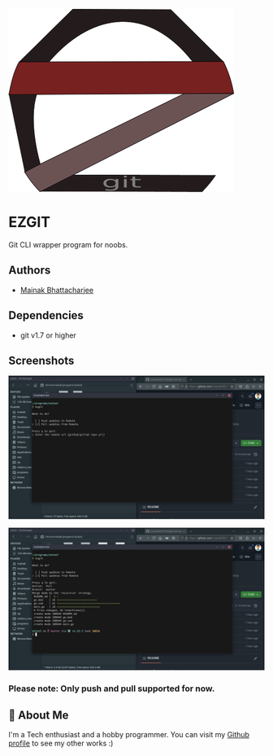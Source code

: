 ![ezgit](./resources/ezgit.png)

# EZGIT

Git CLI wrapper program for noobs.

## Authors

- [Mainak Bhattacharjee](https://github.com/mainak55512)


## Dependencies

- git v1.7 or higher

## Screenshots

![ezgit](./resources/ezgit_2.png)

![ezgit](./resources/ezgit_3.png)

### Please note: Only push and pull supported for now.

## 🚀 About Me
I'm a Tech enthusiast and a hobby programmer.
You can visit my [Github profile](https://github.com/mainak55512) to see my other works :)

